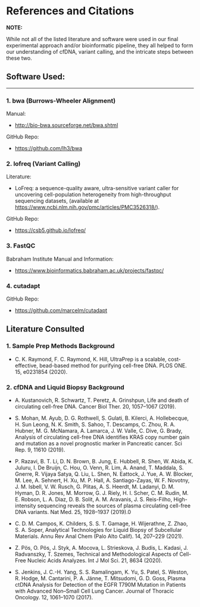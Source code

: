 # References and Citations

**NOTE:** 

While not all of the listed literature and software were used in our final experimental approach and/or bioinformatic pipeline, they all helped to form our understanding of cfDNA, variant calling, and the intricate steps between these two. 

## Software Used:
---
### 1. bwa (Burrows-Wheeler Alignment)

Manual:

- http://bio-bwa.sourceforge.net/bwa.shtml

GitHub Repo:

- https://github.com/lh3/bwa

### 2. lofreq (Variant Calling)

Literature:

- LoFreq: a sequence-quality aware, ultra-sensitive variant caller for uncovering cell-population heterogeneity from high-throughput sequencing datasets, (available at https://www.ncbi.nlm.nih.gov/pmc/articles/PMC3526318/).

GitHub Repo:

- https://csb5.github.io/lofreq/

### 3. FastQC

Babraham Institute Manual and Information:

- https://www.bioinformatics.babraham.ac.uk/projects/fastqc/

### 4. cutadapt

GitHub Repo: 

- https://github.com/marcelm/cutadapt

## Literature Consulted

### 1. Sample Prep Methods Background

- C. K. Raymond, F. C. Raymond, K. Hill, UltraPrep is a scalable, cost-effective, bead-based method for purifying cell-free DNA. PLOS ONE. 15, e0231854 (2020).

### 2. cfDNA and Liquid Biopsy Background

- A. Kustanovich, R. Schwartz, T. Peretz, A. Grinshpun, Life and death of circulating cell-free DNA. Cancer Biol Ther. 20, 1057–1067 (2019).

- S. Mohan, M. Ayub, D. G. Rothwell, S. Gulati, B. Kilerci, A. Hollebecque, H. Sun Leong, N. K. Smith, S. Sahoo, T. Descamps, C. Zhou, R. A. Hubner, M. G. McNamara, A. Lamarca, J. W. Valle, C. Dive, G. Brady, Analysis of circulating cell-free DNA identifies KRAS copy number gain and mutation as a novel prognostic marker in Pancreatic cancer. Sci Rep. 9, 11610 (2019).

- P. Razavi, B. T. Li, D. N. Brown, B. Jung, E. Hubbell, R. Shen, W. Abida, K. Juluru, I. De Bruijn, C. Hou, O. Venn, R. Lim, A. Anand, T. Maddala, S. Gnerre, R. Vijaya Satya, Q. Liu, L. Shen, N. Eattock, J. Yue, A. W. Blocker, M. Lee, A. Sehnert, H. Xu, M. P. Hall, A. Santiago-Zayas, W. F. Novotny, J. M. Isbell, V. W. Rusch, G. Plitas, A. S. Heerdt, M. Ladanyi, D. M. Hyman, D. R. Jones, M. Morrow, G. J. Riely, H. I. Scher, C. M. Rudin, M. E. Robson, L. A. Diaz, D. B. Solit, A. M. Aravanis, J. S. Reis-Filho, High-intensity sequencing reveals the sources of plasma circulating cell-free DNA variants. Nat Med. 25, 1928–1937 (2019).0

- C. D. M. Campos, K. Childers, S. S. T. Gamage, H. Wijerathne, Z. Zhao, S. A. Soper, Analytical Technologies for Liquid Biopsy of Subcellular Materials. Annu Rev Anal Chem (Palo Alto Calif). 14, 207–229 (2021).

- Z. Pös, O. Pös, J. Styk, A. Mocova, L. Strieskova, J. Budis, L. Kadasi, J. Radvanszky, T. Szemes, Technical and Methodological Aspects of Cell-Free Nucleic Acids Analyzes. Int J Mol Sci. 21, 8634 (2020).

- S. Jenkins, J. C.-H. Yang, S. S. Ramalingam, K. Yu, S. Patel, S. Weston, R. Hodge, M. Cantarini, P. A. Jänne, T. Mitsudomi, G. D. Goss, Plasma ctDNA Analysis for Detection of the EGFR T790M Mutation in Patients with Advanced Non–Small Cell Lung Cancer. Journal of Thoracic Oncology. 12, 1061–1070 (2017).


